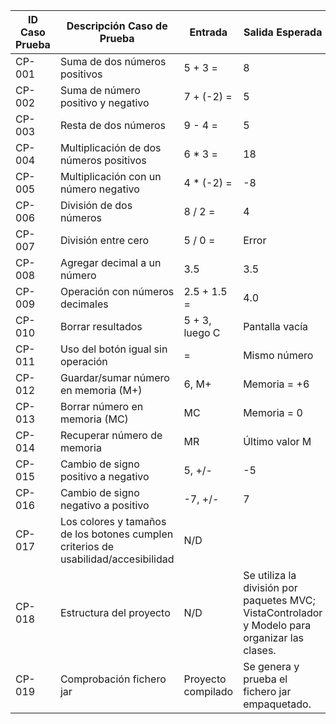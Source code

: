 | ID Caso Prueba | Descripción Caso de Prueba                                      | Entrada                 | Salida Esperada                                      | Resultado |
|---------------|-----------------------------------------------------------------|-------------------------|-----------------------------------------------------|-----------|
| CP-001       | Suma de dos números positivos                                   | 5 + 3 =                 | 8                                                   | Exitoso   |
| CP-002       | Suma de número positivo y negativo                              | 7 + (-2) =              | 5                                                   | Exitoso   |
| CP-003       | Resta de dos números                                           | 9 - 4 =                 | 5                                                   | Exitoso   |
| CP-004       | Multiplicación de dos números positivos                         | 6 * 3 =                 | 18                                                  | Exitoso   |
| CP-005       | Multiplicación con un número negativo                           | 4 * (-2) =              | -8                                                  | Exitoso   |
| CP-006       | División de dos números                                        | 8 / 2 =                 | 4                                                   | Exitoso   |
| CP-007       | División entre cero                                            | 5 / 0 =                 | Error                                               | Exitoso   |
| CP-008       | Agregar decimal a un número                                    | 3.5                     | 3.5                                                 | Exitoso   |
| CP-009       | Operación con números decimales                                | 2.5 + 1.5 =             | 4.0                                                 | Exitoso   |
| CP-010       | Borrar resultados                                             | 5 + 3, luego C          | Pantalla vacía                                      | Exitoso   |
| CP-011       | Uso del botón igual sin operación                              | =                       | Mismo número                                        | Exitoso   |
| CP-012       | Guardar/sumar número en memoria (M+)                           | 6, M+                   | Memoria = +6                                        | Exitoso   |
| CP-013       | Borrar número en memoria (MC)                                 | MC                      | Memoria = 0                                         | Exitoso   |
| CP-014       | Recuperar número de memoria                                   | MR                      | Último valor M                                      | Exitoso   |
| CP-015       | Cambio de signo positivo a negativo                           | 5, +/-                   | -5                                                  | Exitoso   |
| CP-016       | Cambio de signo negativo a positivo                           | -7, +/-                  | 7                                                   | Exitoso   |
| CP-017       | Los colores y tamaños de los botones cumplen criterios de usabilidad/accesibilidad | N/D                     |                                                   | Exitoso   |
| CP-018       | Estructura del proyecto                                       | N/D                     | Se utiliza la división por paquetes MVC; VistaControlador y Modelo para organizar las clases. | Exitoso   |
| CP-019       | Comprobación fichero jar                                      | Proyecto compilado      | Se genera y prueba el fichero jar empaquetado.     | Exitoso   |
